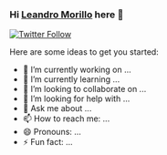 ### Hi [Leandro Morillo][website] here 👋
[![Twitter Follow](https://img.shields.io/twitter/follow/lmorillo96?color=1DA1F2&label=Leandro%20Morillo&logo=twitter&style=flat-square)](https://twitter.com/lmorillo96)




Here are some ideas to get you started:

- 🔭 I’m currently working on ...
- 🌱 I’m currently learning ...
- 👯 I’m looking to collaborate on ...
- 🤔 I’m looking for help with ...
- 💬 Ask me about ...
- 📫 How to reach me: ...
- 😄 Pronouns: ...
- ⚡ Fun fact: ...

<!-- Links -->
[website]: https://lmorillo96.github.io/website_personal/
